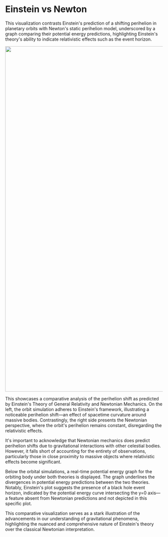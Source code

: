 # Einstein vs Newton

This visualization contrasts Einstein's prediction of a shifting perihelion in planetary orbits with Newton's static perihelion model, underscored by a graph comparing their potential energy predictions, highlighting Einstein's theory's ability to indicate relativistic effects such as the event horizon.

<p align="center">
  <img src="./orbits.gif" alt="Orbits" width="1100">
</p>


This showcases a comparative analysis of the perihelion shift as predicted by Einstein's Theory of General Relativity and Newtonian Mechanics. On the left, the orbit simulation adheres to Einstein's framework, illustrating a noticeable perihelion shift—an effect of spacetime curvature around massive bodies. Contrastingly, the right side presents the Newtonian perspective, where the orbit's perihelion remains constant, disregarding the relativistic effects.

It's important to acknowledge that Newtonian mechanics does predict perihelion shifts due to gravitational interactions with other celestial bodies. However, it falls short of accounting for the entirety of observations, particularly those in close proximity to massive objects where relativistic effects become significant.

Below the orbital simulations, a real-time potential energy graph for the orbiting body under both theories is displayed. The graph underlines the divergences in potential energy predictions between the two theories. Notably, Einstein's plot suggests the presence of a black hole event horizon, indicated by the potential energy curve intersecting the y=0 axis—a feature absent from Newtonian predictions and not depicted in this specific plot.

This comparative visualization serves as a stark illustration of the advancements in our understanding of gravitational phenomena, highlighting the nuanced and comprehensive nature of Einstein's theory over the classical Newtonian interpretation.
